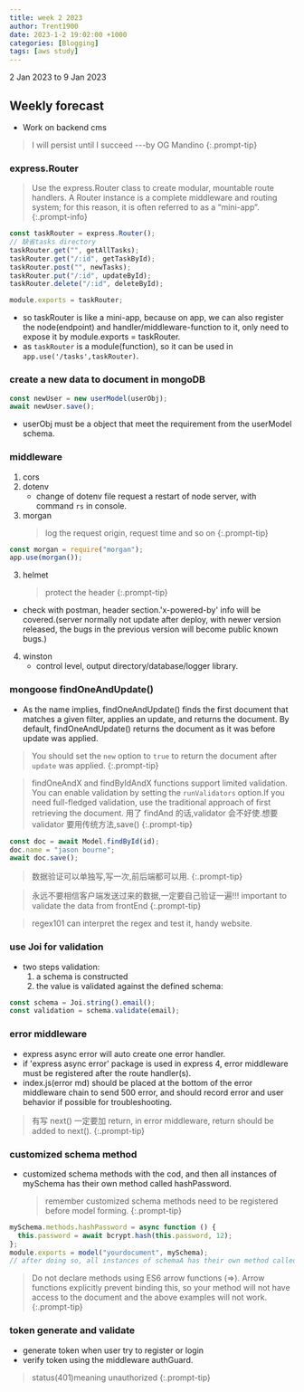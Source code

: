 ```yaml
---
title: week 2 2023
author: Trent1900
date: 2023-1-2 19:02:00 +1000
categories: [Blogging]
tags: [aws study]
---
```


2 Jan 2023 to 9 Jan 2023

## Weekly forecast

- Work on backend cms

> I will persist until I succeed ---by OG Mandino<!-- prettier-ignore -->
{:.prompt-tip}

### express.Router

> Use the express.Router class to create modular, mountable route handlers. A Router instance is a complete middleware and routing system; for this reason, it is often referred to as a “mini-app”.<!-- prettier-ignore -->
{:.prompt-info}

```js
const taskRouter = express.Router();
// 缺省tasks directory
taskRouter.get("", getAllTasks);
taskRouter.get("/:id", getTaskById);
taskRouter.post("", newTasks);
taskRouter.put("/:id", updateById);
taskRouter.delete("/:id", deleteById);

module.exports = taskRouter;
```

- so taskRouter is like a mini-app, because on app, we can also register the node(endpoint) and handler/middleware-function to it, only need to expose it by module.exports = taskRouter.
- as `taskRouter` is a module(function), so it can be used in `app.use('/tasks',taskRouter)`.

### create a new data to document in mongoDB

```js
const newUser = new userModel(userObj);
await newUser.save();
```

- userObj must be a object that meet the requirement from the userModel schema.

### middleware

1. cors
2. dotenv
   - change of dotenv file request a restart of node server, with command `rs` in console.
3. morgan
   > log the request origin, request time and so on<!-- prettier-ignore -->
{:.prompt-tip}

```js
const morgan = require("morgan");
app.use(morgan());
```

3. helmet

   > protect the header<!-- prettier-ignore -->
{:.prompt-tip}

- check with postman, header section.'x-powered-by' info will be covered.(server normally not update after deploy, with newer version released, the bugs in the previous version will become public known bugs.)

4. winston
   - control level, output directory/database/logger library.

### mongoose findOneAndUpdate()

- As the name implies, findOneAndUpdate() finds the first document that matches a given filter, applies an update, and returns the document. By default, findOneAndUpdate() returns the document as it was before update was applied.

> You should set the `new` option to `true` to return the document after `update` was applied.<!-- prettier-ignore -->
{:.prompt-tip}

> findOneAndX and findByIdAndX functions support limited validation. You can enable validation by setting the `runValidators` option.If you need full-fledged validation, use the traditional approach of first retrieving the document. 用了 findAnd 的话,validator 会不好使.想要 validator 要用传统方法,save()<!-- prettier-ignore -->
{:.prompt-tip}

```js
const doc = await Model.findById(id);
doc.name = "jason bourne";
await doc.save();
```

> 数据验证可以单独写,写一次,前后端都可以用.<!-- prettier-ignore -->
{:.prompt-tip}

> 永远不要相信客户端发送过来的数据,一定要自己验证一遍!!! important to validate the data from frontEnd<!-- prettier-ignore -->
{:.prompt-tip}

> regex101 can interpret the regex and test it, handy website.

### use Joi for validation

- two steps validation:
  1. a schema is constructed
  2. the value is validated against the defined schema:

```js
const schema = Joi.string().email();
const validation = schema.validate(email);
```

### error middleware

- express async error will auto create one error handler.
- if 'express async error' package is used in express 4, error middleware must be registered after the route handler(s).
- index.js(error md) should be placed at the bottom of the error middleware chain to send 500 error, and should record error and user behavior if possible for troubleshooting.

> 有写 next() 一定要加 return, in error middleware, return should be added to next().<!-- prettier-ignore -->
{:.prompt-tip}

### customized schema method

- customized schema methods with the cod, and then all instances of mySchema has their own method called hashPassword.
  > remember customized schema methods need to be registered before model forming.<!-- prettier-ignore -->
{:.prompt-tip}

```js
mySchema.methods.hashPassword = async function () {
  this.password = await bcrypt.hash(this.password, 12);
};
module.exports = model("yourdocument", mySchema);
// after doing so, all instances of schemaA has their own method called hashPassword.
```

> Do not declare methods using ES6 arrow functions (=>). Arrow functions explicitly prevent binding this, so your method will not have access to the document and the above examples will not work.<!-- prettier-ignore -->
{:.prompt-tip}

### token generate and validate

- generate token when user try to register or login
- verify token using the middleware authGuard.

> status(401)meaning unauthorized<!-- prettier-ignore -->
{:.prompt-tip}
